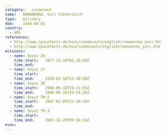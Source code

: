 ```yaml
---
category:	cosmonaut
name:	ROMANENKO, Yuri Viktorovich 
type:	military
dob:	1944-08-01
country:
  - URS
references:
  - http://www.spacefacts.de/bios/cosmonauts/english/romanenko_yuri.htm
  - http://www.spacefacts.de/eva/cosmonauts/english/romanenko_yuri.htm
missions:
  - name: Soyuz 26
    time_start:   1977-12-10T01:18:40Z
    time_end:     
  - name: Soyuz 27
    time_start:   
    time_end:     1978-03-16T11:18:48Z
  - name: Soyuz 38
    time_start:   1980-09-18T19:11:03Z
    time_end:     1980-09-26T15:54:28Z
  - name: Soyuz TM-2
    time_start:   1987-02-05T21:38:16Z
    time_end:     
  - name: Soyuz TM-3
    time_start:   
    time_end:     1987-12-29T09:16:16Z
evas:
---
```


